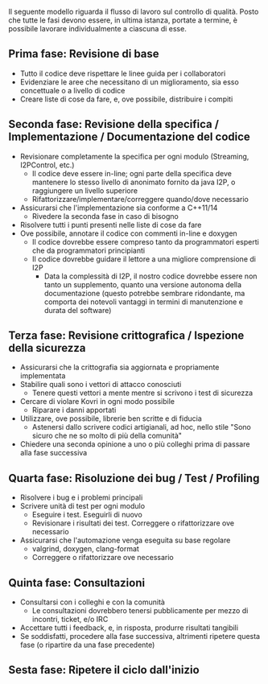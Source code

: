 Il seguente modello riguarda il flusso di lavoro sul controllo di qualità. Posto che tutte le fasi devono essere, in ultima istanza, portate a termine, è possibile lavorare individualmente a ciascuna di esse.

## Prima fase: Revisione di base

- Tutto il codice deve rispettare le linee guida per i collaboratori
- Evidenziare le aree che necessitano di un miglioramento, sia esso concettuale o a livello di codice
- Creare liste di cose da fare, e, ove possibile, distribuire i compiti

## Seconda fase: Revisione della specifica /  Implementazione / Documentazione del codice

- Revisionare completamente la specifica per ogni modulo (Streaming, I2PControl, etc.)
  - Il codice deve essere in-line; ogni parte della specifica deve mantenere lo stesso livello di anonimato fornito da java I2P, o raggiungere un livello superiore
  - Rifattorizzare/implementare/correggere quando/dove necessario
- Assicurarsi che l'implementazione sia conforme a C++11/14
  - Rivedere la seconda fase in caso di bisogno
- Risolvere tutti i punti presenti nelle liste di cose da fare
- Ove possibile, annotare il codice con commenti in-line e doxygen
  - Il codice dovrebbe essere compreso tanto da programmatori esperti che da programmatori principianti
  - Il codice dovrebbe guidare il lettore a una migliore comprensione di I2P
    - Data la complessità di I2P, il nostro codice dovrebbe essere non tanto un supplemento, quanto una versione autonoma della documentazione (questo potrebbe sembrare ridondante, ma comporta dei notevoli vantaggi in termini di manutenzione e durata del software)

## Terza fase: Revisione crittografica / Ispezione della sicurezza

- Assicurarsi che la crittografia sia aggiornata e propriamente implementata
- Stabilire quali sono i vettori di attacco conosciuti
  - Tenere questi vettori a mente mentre si scrivono i test di sicurezza
- Cercare di violare Kovri in ogni modo possibile
  - Riparare i danni apportati
- Utilizzare, ove possibile, librerie ben scritte e di fiducia
  - Astenersi dallo scrivere codici artigianali, ad hoc, nello stile "Sono sicuro che ne so molto di più della comunità"
- Chiedere una seconda opinione a uno o più colleghi prima di passare alla fase successiva

## Quarta fase: Risoluzione dei bug / Test / Profiling

- Risolvere i bug e i problemi principali
- Scrivere unità di test per ogni modulo
  - Eseguire i test. Eseguirli di nuovo
  - Revisionare i risultati dei test. Correggere o rifattorizzare ove necessario
- Assicurarsi che l'automazione venga eseguita su base regolare
  - valgrind, doxygen, clang-format
  - Correggere o rifattorizzare ove necessario

## Quinta fase: Consultazioni

- Consultarsi con i colleghi e con la comunità
  - Le consultazioni dovrebbero tenersi pubblicamente per mezzo di incontri, ticket, e/o IRC
- Accettare tutti i feedback, e, in risposta, produrre risultati tangibili
- Se soddisfatti, procedere alla fase successiva, altrimenti ripetere questa fase (o ripartire da una fase precedente)

## Sesta fase: Ripetere il ciclo dall'inizio
